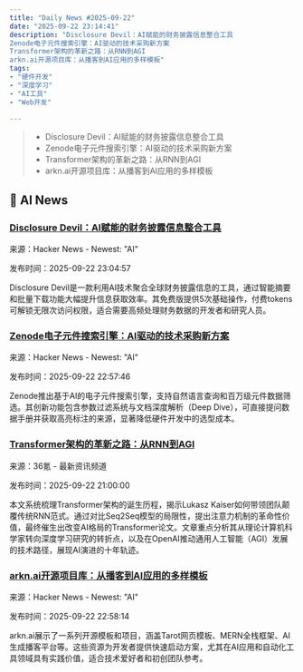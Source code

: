 ```yaml
---
title: "Daily News #2025-09-22"
date: "2025-09-22 23:14:41"
description: "Disclosure Devil：AI赋能的财务披露信息整合工具
Zenode电子元件搜索引擎：AI驱动的技术采购新方案
Transformer架构的革新之路：从RNN到AGI
arkn.ai开源项目库：从播客到AI应用的多样模板"
tags: 
- "硬件开发"
- "深度学习"
- "AI工具"
- "Web开发"

---
```


> - Disclosure Devil：AI赋能的财务披露信息整合工具
> - Zenode电子元件搜索引擎：AI驱动的技术采购新方案
> - Transformer架构的革新之路：从RNN到AGI
> - arkn.ai开源项目库：从播客到AI应用的多样模板

## 🤖 AI News

### [Disclosure Devil：AI赋能的财务披露信息整合工具](https://findl.top)

来源：Hacker News - Newest: "AI"

发布时间：2025-09-22 23:04:57

Disclosure Devil是一款利用AI技术聚合全球财务披露信息的工具，通过智能摘要和批量下载功能大幅提升信息获取效率。其免费版提供5次基础操作，付费tokens可解锁无限次访问权限，适合需要高频处理财务数据的开发者和研究人员。

### [Zenode电子元件搜索引擎：AI驱动的技术采购新方案](https://zenode.ai/)

来源：Hacker News - Newest: "AI"

发布时间：2025-09-22 22:57:46

Zenode推出基于AI的电子元件搜索引擎，支持自然语言查询和百万级元件数据筛选。其创新功能包含参数过滤系统与文档深度解析（Deep Dive），可直接提问数据手册并获取高亮标注的来源，显著降低硬件开发中的选型成本。

### [Transformer架构的革新之路：从RNN到AGI](https://www.36kr.com/p/3477639604803976)

来源：36氪 - 最新资讯频道

发布时间：2025-09-22 21:00:00

本文系统梳理Transformer架构的诞生历程，揭示Lukasz Kaiser如何带领团队颠覆传统RNN范式。通过对比Seq2Seq模型的局限性，提出注意力机制的革命性价值，最终催生出改变AI格局的Transformer论文。文章重点分析其从理论计算机科学家转向深度学习研究的转折点，以及在OpenAI推动通用人工智能（AGI）发展的技术路径，展现AI演进的十年轨迹。

### [arkn.ai开源项目库：从播客到AI应用的多样模板](https://arkn.ai/qH22w)

来源：Hacker News - Newest: "AI"

发布时间：2025-09-22 22:58:14

arkn.ai展示了一系列开源模板和项目，涵盖Tarot网页模板、MERN全栈框架、AI生成播客平台等。这些资源为开发者提供快速启动方案，尤其在AI应用和自动化工具领域具有实践价值，适合技术爱好者和初创团队参考。
